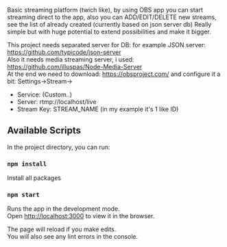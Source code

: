 Basic streaming platform (twich like), by using OBS app you can start streaming direct to the app, also you can ADD/EDIT/DELETE new streams, see the list of already created (currently based on json server db) Really simple but with huge potential to extend possibilities and make it bigger.


This project needs separated server for DB: for example JSON server: https://github.com/typicode/json-server<br>
Also it needs media streaming server, i used: https://github.com/illuspas/Node-Media-Server<br>
At the end we need to download: https://obsproject.com/ and configure it a bit:
Settings->Stream->
- Service: (Custom..)
- Server: rtmp://localhost/live
- Stream Key: STREAM_NAME (in my example it's 1 like ID)
  

## Available Scripts

In the project directory, you can run:

### `npm install`
Install all packages

### `npm start`

Runs the app in the development mode.<br>
Open [http://localhost:3000](http://localhost:3000) to view it in the browser.

The page will reload if you make edits.<br>
You will also see any lint errors in the console.

